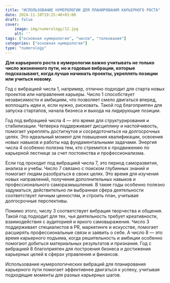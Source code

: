 ```yaml
---
title: "ИСПОЛЬЗОВАНИЕ НУМЕРОЛОГИИ ДЛЯ ПЛАНИРОВАНИЯ КАРЬЕРНОГО РОСТА"
date: 2024-11-10T19:25:40+03:00
draft: false
cover:
    image: img/numerology/12.jpg
    alt: ''
tags: ["основная нумерология", "числа", "толкования"]
categories: ["основная нумерология"]
type: "numerology"
---
```


**Для карьерного роста в нумерологии важно учитывать не только число жизненного пути, но и годовые вибрации, которые подсказывают, когда лучше начинать проекты, укреплять позиции или учиться новому.**

Год с вибрацией числа 1, например, отлично подходит для старта новых проектов или направления карьеры. Число 1 способствует независимости и амбициям, что позволяет смело двигаться вперед, воплощать идеи и, если нужно, рисковать. Такой год благоприятен для запуска стартапов, начала бизнеса и выхода на лидирующие позиции.

Год под вибрацией числа 4 — это время для структурирования и стабилизации. Четверка поддерживает дисциплину и настойчивость, помогает укреплять достигнутое и сосредоточиться на долгосрочных целях. Это идеальный момент для повышения квалификации, освоения новых навыков и работы над фундаментальными задачами. Энергия числа 4 особенно полезна тем, кто стремится к продвижению по карьерной лестнице за счет постоянства и профессионализма.

Если год проходит под вибрацией числа 7, это период саморазвития, анализа и учебы. Число 7 связано с поиском глубинных знаний и помогает людям разобраться в своих целях. Это время для изучения новых направлений, получения дополнительных навыков и профессионального саморазмышления. В такие годы особенно полезно задуматься, действительно ли выбранная сфера деятельности соответствует личным ценностям, и строить план, учитывая долгосрочные перспективы.

Помимо этого, числу 3 соответствует вибрация творчества и общения. Такой год подходит для тех, чья деятельность требует креативности, взаимодействия с аудиторией и яркого самовыражения. Число 3 поддерживает специалистов в PR, маркетинге и искусстве, помогает расширять профессиональные связи и заявить о себе. А число 8 — это время карьерного подъема, когда решительность и амбиции особенно помогают добиться материальных результатов и признания. Год с вибрацией 8 благоприятен для построения бизнеса и достижения карьерных целей в сферах управления и финансов.

Использование нумерологических вибраций для планирования карьерного пути помогает эффективнее двигаться к успеху, учитывая подходящие моменты для разных карьерных шагов.
